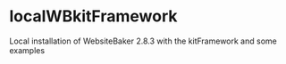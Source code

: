 localWBkitFramework
===================

Local installation of WebsiteBaker 2.8.3 with the kitFramework and some examples
